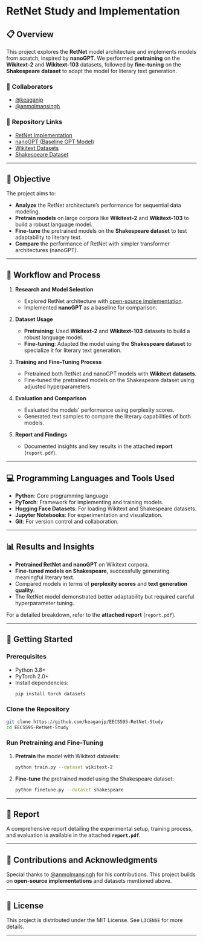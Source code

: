 # **RetNet Study and Implementation**

## 📋 **Overview**  
This project explores the **RetNet** model architecture and implements models from scratch, inspired by **nanoGPT**. We performed **pretraining** on the **Wikitext-2** and **Wikitext-103** datasets, followed by **fine-tuning** on the **Shakespeare dataset** to adapt the model for literary text generation.

### 🔗 **Collaborators**
- [@keaganjp](https://github.com/keaganjp)  
- [@anmolmansingh](https://github.com/anmolmansingh)  

### 📂 **Repository Links**  
- [RetNet Implementation](https://github.com/fkodom/yet-another-retnet)  
- [nanoGPT (Baseline GPT Model)](https://github.com/karpathy/nanoGPT)  
- [Wikitext Datasets](https://huggingface.co/datasets/wikitext)  
- [Shakespeare Dataset](https://huggingface.co/datasets/shakespeare)

---

## 🎯 **Objective**
The project aims to:
- **Analyze** the RetNet architecture’s performance for sequential data modeling.
- **Pretrain models** on large corpora like **Wikitext-2** and **Wikitext-103** to build a robust language model.
- **Fine-tune** the pretrained models on the **Shakespeare dataset** to test adaptability to literary text.
- **Compare** the performance of RetNet with simpler transformer architectures (nanoGPT).

---

## 🔄 **Workflow and Process**  
1. **Research and Model Selection**  
   - Explored RetNet architecture with [open-source implementation](https://github.com/fkodom/yet-another-retnet).  
   - Implemented **nanoGPT** as a baseline for comparison.

2. **Dataset Usage**  
   - **Pretraining**: Used **Wikitext-2** and **Wikitext-103** datasets to build a robust language model.
   - **Fine-tuning**: Adapted the model using the **Shakespeare dataset** to specialize it for literary text generation.

3. **Training and Fine-Tuning Process**  
   - Pretrained both RetNet and nanoGPT models with **Wikitext datasets**.
   - Fine-tuned the pretrained models on the Shakespeare dataset using adjusted hyperparameters.

4. **Evaluation and Comparison**  
   - Evaluated the models' performance using perplexity scores.
   - Generated text samples to compare the literary capabilities of both models.
   
5. **Report and Findings**  
   - Documented insights and key results in the attached **report** (`report.pdf`).

---

## 💻 **Programming Languages and Tools Used**
- **Python**: Core programming language.
- **PyTorch**: Framework for implementing and training models.
- **Hugging Face Datasets**: For loading Wikitext and Shakespeare datasets.
- **Jupyter Notebooks**: For experimentation and visualization.
- **Git**: For version control and collaboration.

---

## 📊 **Results and Insights**  
- **Pretrained RetNet and nanoGPT** on Wikitext corpora.
- **Fine-tuned models on Shakespeare**, successfully generating meaningful literary text.
- Compared models in terms of **perplexity scores** and **text generation quality**.
- The RetNet model demonstrated better adaptability but required careful hyperparameter tuning.

For a detailed breakdown, refer to the **attached report** (`report.pdf`).

---

## 🚀 **Getting Started**  
### Prerequisites
- Python 3.8+  
- PyTorch 2.0+  
- Install dependencies:
  ```bash
  pip install torch datasets
  ```

### Clone the Repository
```bash
git clone https://github.com/keaganjp/EECS595-RetNet-Study
cd EECS595-RetNet-Study
```

### Run Pretraining and Fine-Tuning  
1. **Pretrain** the model with Wikitext datasets:
   ```bash
   python train.py --dataset wikitext-2
   ```

2. **Fine-tune** the pretrained model using the Shakespeare dataset:
   ```bash
   python finetune.py --dataset shakespeare
   ```

---

## 📄 **Report**  
A comprehensive report detailing the experimental setup, training process, and evaluation is available in the attached **`report.pdf`**.

---

## 🤝 **Contributions and Acknowledgments**  
Special thanks to [@anmolmansingh](https://github.com/anmolmansingh) for his contributions. This project builds on **open-source implementations** and datasets mentioned above.

---

## 📝 **License**  
This project is distributed under the MIT License. See `LICENSE` for more details.

---